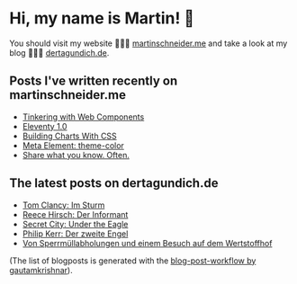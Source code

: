 # Hi, my name is Martin! 👋 
You should visit my website 👨🏼‍💻  [martinschneider.me](https://martinschneider.me) and take a look at my blog 🤷🏼‍♂️ [dertagundich.de](https://www.dertagundich.de).

## Posts I've written recently on martinschneider.me
<!-- MSME-POST-LIST:START -->
- [Tinkering with Web Components](https://martinschneider.me/articles/tinkering-with-web-components/)
- [Eleventy 1.0](https://martinschneider.me/articles/eleventy-1-0/)
- [Building Charts With CSS](https://martinschneider.me/articles/building-charts-with-css/)
- [Meta Element: theme-color](https://martinschneider.me/articles/meta-element-theme-color/)
- [Share what you know. Often.](https://martinschneider.me/articles/share-what-you-know-often/)
<!-- MSME-POST-LIST:END -->

## The latest posts on dertagundich.de
<!-- DTUI-POST-LIST:START -->
- [Tom Clancy: Im Sturm](https://www.dertagundich.de/2022/07/04/tom-clancy-im-sturm-2/)
- [Reece Hirsch: Der Informant](https://www.dertagundich.de/2022/06/27/reece-hirsch-der-informant/)
- [Secret City: Under the Eagle](https://www.dertagundich.de/2022/06/20/secret-city-under-the-eagle/)
- [Philip Kerr: Der zweite Engel](https://www.dertagundich.de/2022/06/14/philip-kerr-der-zweite-engel/)
- [Von Sperrmüllabholungen und einem Besuch auf dem Wertstoffhof](https://www.dertagundich.de/2022/06/13/von-sperrmuellabholungen-und-einem-besuch-auf-dem-wertstoffhof/)
<!-- DTUI-POST-LIST:END -->

(The list of blogposts is generated with the [blog-post-workflow by gautamkrishnar](https://github.com/gautamkrishnar/blog-post-workflow)).
